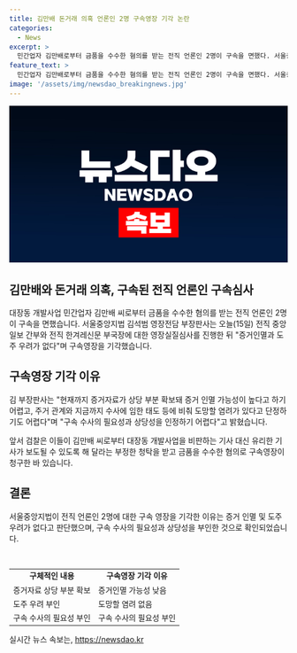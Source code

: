 ```yaml
---
title: 김만배 돈거래 의혹 언론인 2명 구속영장 기각 논란
categories:
  - News
excerpt: >
  민간업자 김만배로부터 금품을 수수한 혐의를 받는 전직 언론인 2명이 구속을 면했다. 서울중앙지법 김석범 부장판사는 증거인멸과 도주 우려가 없다며 구속영장을 기각했다. 검찰은 이들이 김만배 씨로부터 금품을 수수한 혐의로 구속영장을 청구했다.
feature_text: >
  민간업자 김만배로부터 금품을 수수한 혐의를 받는 전직 언론인 2명이 구속을 면했다. 서울중앙지법 김석범 부장판사는 증거인멸과 도주 우려가 없다며 구속영장을 기각했다. 검찰은 이들이 김만배 씨로부터 금품을 수수한 혐의로 구속영장을 청구했다.
image: '/assets/img/newsdao_breakingnews.jpg'
---
```


<p><img src="/assets/img/newsdao_breakingnews.jpg" alt="koreaapp 속보" /></p>

<h2 data-ke-size="size26">김만배와 돈거래 의혹, 구속된 전직 언론인 구속심사</h2>

<p data-ke-size="size16">대장동 개발사업 민간업자 김만배 씨로부터 금품을 수수한 혐의를 받는 전직 언론인 2명이 구속을 면했습니다. 서울중앙지법 김석범 영장전담 부장판사는 오늘(15일) 전직 중앙일보 간부와 전직 한겨레신문 부국장에 대한 영장실질심사를 진행한 뒤 "증거인멸과 도주 우려가 없다"며 구속영장을 기각했습니다.</p>

<h2 data-ke-size="size24">구속영장 기각 이유</h2>

<p data-ke-size="size16">김 부장판사는 "현재까지 증거자료가 상당 부분 확보돼 증거 인멸 가능성이 높다고 하기 어렵고, 주거 관계와 지금까지 수사에 임한 태도 등에 비춰 도망할 염려가 있다고 단정하기도 어렵다"며 "구속 수사의 필요성과 상당성을 인정하기 어렵다"고 밝혔습니다.</p>

<p data-ke-size="size16">앞서 검찰은 이들이 김만배 씨로부터 대장동 개발사업을 비판하는 기사 대신 유리한 기사가 보도될 수 있도록 해 달라는 부정한 청탁을 받고 금품을 수수한 혐의로 구속영장이 청구한 바 있습니다.</p>

<h2 data-ke-size="size24">결론</h2>

<p data-ke-size="size16">서울중앙지법이 전직 언론인 2명에 대한 구속 영장을 기각한 이유는 증거 인멸 및 도주 우려가 없다고 판단했으며, 구속 수사의 필요성과 상당성을 부인한 것으로 확인되었습니다.</p>

<p data-ke-size="size16">&nbsp;</p>

<table>
<tbody>
<tr>
<td style="text-align: center; height: 17px;"><b>구체적인 내용</b></td>
<td style="text-align: center; height: 17px;"><b>구속영장 기각 이유</b></td>
</tr>
<tr>
<td style="text-align: left; height: 17px;">증거자료 상당 부분 확보</td>
<td style="text-align: left; height: 17px;">증거인멸 가능성 낮음</td>
</tr>
<tr>
<td style="text-align: left; height: 17px;">도주 우려 부인</td>
<td style="text-align: left; height: 17px;">도망할 염려 없음</td>
</tr>
<tr>
<td style="text-align: left; height: 17px;">구속 수사의 필요성 부인</td>
<td style="text-align: left; height: 17px;">구속 수사의 필요성 부인</td>
</tr>
</tbody>
</table>
실시간 뉴스 속보는, <a href="https://newsdao.kr" rel="dofollow">https://newsdao.kr</a>



